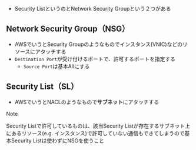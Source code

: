 - Security ListというのとNetwork Security Groupという２つがある


## Network Security Group（NSG）
- AWSでいうとSecurity Groupのようなものでインスタンス(VNIC)などのリソースにアタッチする
- `Destination Port`が受け付けるポートで、許可するポートを指定する
  - `Source Port`は基本Allにする

## Security List（SL）
- AWSでいうとNACLのようなもので**サブネット**にアタッチする
> [!NOTE]  
> Security Listで許可しているものは、該当Security Listが存在するサブネット上にあるリソース(e.g. インスタンス)で許可していない通信もできてしまうので基本Security Listは使わずにNSGを使うこと
